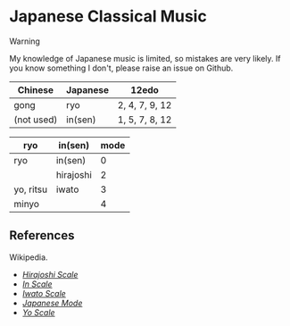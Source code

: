 # Japanese Classical Music

> [!warning]
> My knowledge of Japanese music is limited, so mistakes are very likely. If you know something I don't, please raise an issue on Github.

Chinese|Japanese|12edo|
|------|----|-----|
| gong  |ryo  | 2, 4, 7, 9, 12 |
|(not used) | in(sen)| 1, 5, 7, 8, 12   |

| ryo | in(sen) |mode|
|----|----|---|
| ryo |in(sen)| 0  |
|    |hirajoshi| 2|
| yo, ritsu |iwato|3|
| minyo |     |4|

## References
Wikipedia.
- *[Hirajoshi Scale](https://en.wikipedia.org/w/index.php?title=Hiraj%C5%8Dshi_scale&oldid=1220205549)*
- *[In Scale](https://en.wikipedia.org/w/index.php?title=In_scale&oldid=1222250665)*
- *[Iwato Scale](https://en.wikipedia.org/w/index.php?title=Iwato_scale&oldid=1059379646)*
- *[Japanese Mode](https://en.wikipedia.org/w/index.php?title=Japanese_mode&oldid=1238061586)*
- *[Yo Scale](https://en.wikipedia.org/w/index.php?title=Yo_scale&oldid=1221382314)*
